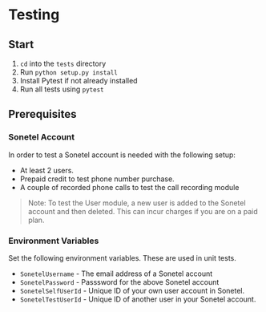 # Testing

## Start

1. `cd` into the `tests` directory
2. Run `python setup.py install`
3. Install Pytest if not already installed
4. Run all tests using `pytest`

## Prerequisites

### Sonetel Account
In order to test a Sonetel account is needed with the following setup:
- At least 2 users.
- Prepaid credit to test phone number purchase.
- A couple of recorded phone calls to test the call recording module

> Note: To test the User module, a new user is added to the Sonetel account and then deleted. This can incur charges if you are on a paid plan.

### Environment Variables

Set the following environment variables. These are used in unit tests.

- `SonetelUsername` - The email address of a Sonetel account
- `SonetelPassword` - Passsword for the above Sonetel account
- `SonetelSelfUserId` - Unique ID of your own user account in Sonetel.
- `SonetelTestUserId` - Unique ID of another user in your Sonetel account.